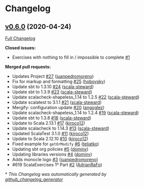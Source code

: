 # Changelog

## [v0.6.0](https://github.com/scala-exercises/exercises-monocle/tree/v0.6.0) (2020-04-24)

[Full Changelog](https://github.com/scala-exercises/exercises-monocle/compare/dc174cab40ee92cfc040c40ff8bb0575738f5952...v0.6.0)

**Closed issues:**

- Exercises with nothing to fill in / impossible to complete [\#1](https://github.com/scala-exercises/exercises-monocle/issues/1)

**Merged pull requests:**

- Updates Project [\#27](https://github.com/scala-exercises/exercises-monocle/pull/27) ([juanpedromoreno](https://github.com/juanpedromoreno))
- Fix for markup and formatting [\#25](https://github.com/scala-exercises/exercises-monocle/pull/25) ([hobovsky](https://github.com/hobovsky))
- Update sbt to 1.3.10 [\#24](https://github.com/scala-exercises/exercises-monocle/pull/24) ([scala-steward](https://github.com/scala-steward))
- Update sbt to 1.3.9 [\#23](https://github.com/scala-exercises/exercises-monocle/pull/23) ([scala-steward](https://github.com/scala-steward))
- Update scalacheck-shapeless\_1.14 to 1.2.5 [\#22](https://github.com/scala-exercises/exercises-monocle/pull/22) ([scala-steward](https://github.com/scala-steward))
- Update scalatest to 3.1.1 [\#21](https://github.com/scala-exercises/exercises-monocle/pull/21) ([scala-steward](https://github.com/scala-steward))
- Mergify: configuration update [\#20](https://github.com/scala-exercises/exercises-monocle/pull/20) ([angoglez](https://github.com/angoglez))
- Update scalacheck-shapeless\_1.14 to 1.2.4 [\#19](https://github.com/scala-exercises/exercises-monocle/pull/19) ([scala-steward](https://github.com/scala-steward))
- Update sbt to 1.3.8 [\#18](https://github.com/scala-exercises/exercises-monocle/pull/18) ([scala-steward](https://github.com/scala-steward))
- Update to Scala 2.13.1 [\#17](https://github.com/scala-exercises/exercises-monocle/pull/17) ([kiroco12](https://github.com/kiroco12))
- Update scalacheck to 1.14.3 [\#13](https://github.com/scala-exercises/exercises-monocle/pull/13) ([scala-steward](https://github.com/scala-steward))
- Updated ScalaTest 3.1.0 [\#11](https://github.com/scala-exercises/exercises-monocle/pull/11) ([kiroco12](https://github.com/kiroco12))
- Update to Scala 2.12.10 [\#10](https://github.com/scala-exercises/exercises-monocle/pull/10) ([kiroco12](https://github.com/kiroco12))
- Fixed example for `getOrModify` [\#6](https://github.com/scala-exercises/exercises-monocle/pull/6) ([teliatko](https://github.com/teliatko))
- Updating sbt org policies [\#5](https://github.com/scala-exercises/exercises-monocle/pull/5) ([dominv](https://github.com/dominv))
- Updating libraries versions [\#4](https://github.com/scala-exercises/exercises-monocle/pull/4) ([dominv](https://github.com/dominv))
- Adds monocle logo [\#3](https://github.com/scala-exercises/exercises-monocle/pull/3) ([juanpedromoreno](https://github.com/juanpedromoreno))
- \#619 ScalaExercises 1º Part [\#2](https://github.com/scala-exercises/exercises-monocle/pull/2) ([AdrianRaFo](https://github.com/AdrianRaFo))



\* *This Changelog was automatically generated by [github_changelog_generator](https://github.com/github-changelog-generator/github-changelog-generator)*
